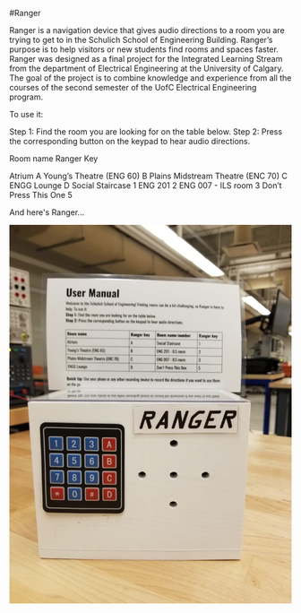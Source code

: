 #Ranger

Ranger is a navigation device that gives audio directions to a room you are trying to get to in the Schulich School of Engineering Building. Ranger’s purpose is to help visitors or new students find rooms and spaces faster. 
Ranger was designed as a final project for the Integrated Learning Stream from the department of Electrical Engineering at the University of Calgary. The goal of the project is to combine knowledge and experience from all the courses of the second semester of the UofC Electrical Engineering program. 

To use it:

Step 1: Find the room you are looking for on the table below.
Step 2: Press the corresponding button on the keypad to hear audio directions.


Room name                                Ranger Key

Atrium                                   A
Young’s Theatre (ENG 60)                 B
Plains Midstream Theatre (ENC 70)        C
ENGG Lounge                              D
Social Staircase                         1
ENG 201                                  2
ENG 007 - ILS room                       3
Don’t Press This One                     5


And here's Ranger...

![Ranger](/Ranger.jpg)











